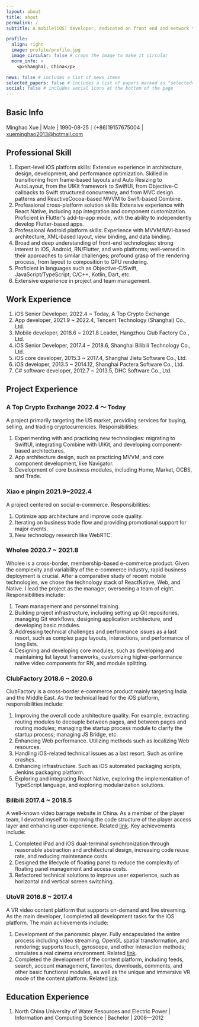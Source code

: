 ```yaml
---
layout: about
title: about
permalink: /
subtitle: A mobile(iOS) developer, dedicated on front end and network technologies.

profile:
  align: right
  image: profile/profile.jpg
  image_circular: false # crops the image to make it circular
  more_info: >
    <p>Shanghai, China</p>

news: false # includes a list of news items
selected_papers: false # includes a list of papers marked as "selected={true}"
social: false # includes social icons at the bottom of the page
---
```


## Basic Info

Minghao Xue | Male | 1990-08-25｜(+86)19157675004 | xueminghao2013@hotmail.com

## Professional Skill

1. Expert-level iOS platform skills: Extensive experience in architecture, design, development, and performance optimization. Skilled in transitioning from frame-based layouts and Auto Resizing to AutoLayout, from the UIKit framework to SwiftUI, from Objective-C callbacks to Swift structured concurrency, and from MVC design patterns and ReactiveCocoa-based MVVM to Swift-based Combine.
2. Professional cross-platform solution skills: Extensive experience with React Native, including app integration and component customization. Proficient in Flutter's add-to-app mode, with the ability to independently develop Flutter-based apps.
3. Professional Android platform skills: Experience with MVVM/MVI-based architecture, XML-based layout, view binding, and data binding.
4. Broad and deep understanding of front-end technologies: strong interest in iOS, Android, RN/Flutter, and web platforms; well-versed in their approaches to similar challenges; profound grasp of the rendering process, from layout to composition to GPU rendering.
5. Proficient in languages such as Objective-C/Swift, JavaScript/TypeScript, C/C++, Kotlin, Dart, etc.
6. Extensive experience in project and team management.

## Work Experience

1. iOS Senior Developer, 2022.4 ~ Today, A Top Crypto Exchange
2. App developer, 2021.9 ~ 2022.4, Tencent Technology (Shanghai) Co., Ltd.
3. Mobile developer, 2018.6 ~ 2021.8 Leader, Hangzhou Club Factory Co., Ltd.
4. iOS Senior Developer, 2017.4 ~ 2018.6, Shanghai Bilibili Technology Co., Ltd.
5. iOS core developer, 2015.3 ~ 2017.4, Shanghai Jietu Software Co., Ltd.
6. iOS developer, 2013.5 ~ 2014.12, Shanghai Pactera Software Co., Ltd.
7. C# software developer, 2012.7 ~ 2013.5, DHC Software Co., Ltd.

## Project Experience

### A Top Crypto Exchange 2022.4 ～ Today

A project primarily targeting the US market, providing services for buying, selling, and trading cryptocurrencies. Responsibilities:

1. Experimenting with and practicing new technologies: migrating to SwiftUI, integrating Combine with UIKit, and developing component-based architectures.
2. App architecture design, such as practicing MVVM, and core component development, like Navigator.
3. Development of core business modules, including Home, Market, OCBS, and Trade.

### Xiao e pinpin 2021.9~2022.4

A project centered on social e-commerce. Responsibilities:

1. Optimize app architecture and improve code quality.
2. Iterating on business trade flow and providing promotional support for major events.
3. New technology research like WebRTC.

### Wholee 2020.7 ~ 2021.8

Wholee is a cross-border, membership-based e-commerce product. Given the complexity and variability of the e-commerce industry, rapid business deployment is crucial. After a comparative study of recent mobile technologies, we chose the technology stack of ReactNative, Web, and Native. I lead the project as the manager, overseeing a team of eight. Responsibilities include:

1. Team management and personnel training.
2. Building project infrastructure, including setting up Git repositories, managing Git workflows, designing application architecture, and developing basic modules.
3. Addressing technical challenges and performance issues as a last resort, such as complex page layouts, interactions, and performance of long lists.
4. Designing and developing core modules, such as developing and maintaining list layout frameworks, customizing higher-performance native video components for RN, and module splitting.

### ClubFactory 2018.6 ~ 2020.6

ClubFactory is a cross-border e-commerce product mainly targeting India and the Middle East. As the technical lead for the iOS platform, responsibilities include:

1. Improving the overall code architecture quality. For example, extracting routing modules to decouple between pages, and between pages and routing modules; managing the startup process module to clarify the startup process; managing JS Bridge, etc.
2. Enhancing Web performance. Utilizing methods such as localizing Web resources.
3. Handling iOS-related technical issues as a last resort. Such as online crashes.
4. Enhancing infrastructure. Such as iOS automated packaging scripts, Jenkins packaging platform.
5. Exploring and integrating React Native, exploring the implementation of TypeScript language, and exploring modularization solutions.

### Bilibili 2017.4 ~ 2018.5

A well-known video barrage website in China. As a member of the player team, I devoted myself to improving the code structure of the player access layer and enhancing user experience. Related [link](https://app.bilibili.com/). Key achievements include:

1. Completed iPad and iOS dual-terminal synchronization through reasonable abstraction and architectural design, increasing code reuse rate, and reducing maintenance costs.
2. Designed the lifecycle of floating panel to reduce the complexity of floating panel management and access costs.
3. Refactored technical solutions to improve user experience, such as horizontal and vertical screen switching.

### UtoVR 2016.8 ~ 2017.4

A VR video content platform that supports on-demand and live streaming. As the main developer, I completed all development tasks for the iOS platform. The main achievements include:

1. Development of the panoramic player. Fully encapsulated the entire process including video streaming, OpenGL spatial transformation, and rendering; supports touch, gyroscope, and other interaction methods; simulates a real cinema environment. Related [link](https://www.utovr.com/sdk/).
2. Completed the development of the content platform, including feeds, search, account management, favorites, downloads, comments, and other basic functional modules, as well as the unique and immersive VR mode of the content platform. Related [link](https://www.utovr.com/).

## Education Experience

1. North China University of Water Resources and Electric Power | Information and Computing Science | Bachelor | 2008—2012
